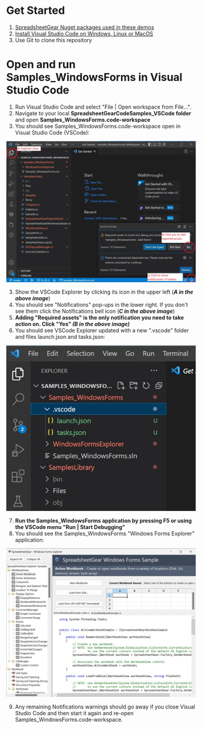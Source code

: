 # Get Started #
  1. [SpreadsheetGear Nuget packages used in these demos](https://github.com/tracktownsoftware/SpreadsheetGearCodeSamples_VSCode#get-started)
  2. [Install Visual Studio Code on Windows, Linux or MacOS](https://github.com/tracktownsoftware/SpreadsheetGearCodeSamples_VSCode#visual-studio-code-installation)
  3. Use Git to clone this repository

# Open and run Samples_WindowsForms in Visual Studio Code #
1. Run Visual Studio Code and select "File | Open workspace from File...".
2. Navigate to your local **SpreadsheetGearCodeSamples_VSCode folder** and open **Samples_WindowsForms.code-workspace**
3. You should see Samples_WindowsForms.code-workspace open in Visual Studio Code (VSCode):

![Image](images/WinFormCodeSamplesFirstOpen.jpg)

3. Show the VSCode Explorer by clicking its icon in the upper left (***A in the above image***)
4. You should see "Notifications" pop-ups in the lower right. If you don't see them click the Notifications bell icon (***C in the above image***)
5. **Adding "Required assets" is the only notification you need to take action on. Click "Yes" *(B in the above image)***
6. You should see VSCode Explorer updated with a new ".vscode" folder and files launch.json and tasks.json:
 
![Image](images/WinFormCodeExplorerUpdated.jpg)

7. **Run the Samples_WindowsForms application by pressing F5 or using the VSCode menu "Run | Start Debugging"**
8. You should see the Samples_WindowsForms "Windows Forms Explorer" application:

![Image](images/WinFormCodeSamplesExplorer.jpg)

9. Any remaining Notifications warnings should go away if you close Visual Studio Code and then start it again and re-open Samples_WindowsForms.code-workspace.
